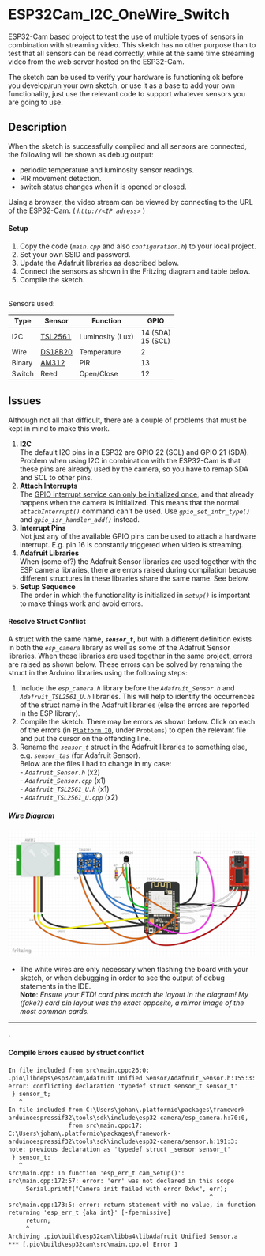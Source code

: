 # ESP32Cam_I2C_OneWire_Switch
ESP32-Cam based project to test the use of multiple types of sensors in combination with streaming video. This sketch has no other purpose than to test that all sensors can be read correctly, while at the same time streaming video from the web server hosted on the ESP32-Cam.    
    
The sketch can be used to verify your hardware is functioning ok before you develop/run your own sketch, or use it as a base to add your own functionality, just use the relevant code to support whatever sensors you are going to use.  

## Description
When the sketch is successfully compiled and all sensors are connected, the following will be shown as debug output:    
   - periodic temperature and luminosity sensor readings.    
   - PIR movement detection.    
   - switch status changes when it is opened or closed.    
    
Using a browser, the video stream can be viewed by connecting to the URL of the ESP32-Cam.  ( _`http://<IP adress>`_ )    
    
#### Setup
   1. Copy the code (_`main.cpp`_ and also _`configuration.h`_) to your local project.
   2. Set your own SSID and password.
   3. Update the Adafruit libraries as described below.
   4. Connect the sensors as shown in the Fritzing diagram and table below.
   5. Compile the sketch.    
    
<br>       
Sensors used:   
    
Type | Sensor | Function | GPIO
--- | --- | --- | ---
I2C | [TSL2561](https://learn.adafruit.com/tsl2561) | Luminosity (Lux) | 14 (SDA)  <br>  15 (SCL)
Wire | [DS18B20](https://datasheets.maximintegrated.com/en/ds/DS18B20.pdf) | Temperature | 2
Binary | [AM312](https://unusualelectronics.co.uk/as312-am312-mini-pir-module-review/) | PIR | 13
Switch | Reed | Open/Close |  12
    
## Issues
Although not all that difficult, there are a couple of problems that must be kept in mind to make this work.
   1. **I2C**    
      The default I2C pins in a ESP32 are GPIO 22 (SCL) and GPIO 21 (SDA). Problem when using I2C in combination with the ESP32-Cam is that these pins are already used by the camera, so you have to remap SDA and SCL to other pins.
   3. **Attach Interrupts**    
      The [GPIO interrupt service can only be initialized once](https://github.com/espressif/esp-who/issues/90#issuecomment-518142982), and that already happens when the camera is initialized. This means that the normal _`attachInterrupt()`_ command can't be used. Use _`gpio_set_intr_type()`_ and _`gpio_isr_handler_add()`_ instead.
   5. **Interrupt Pins**    
      Not just any of the available GPIO pins can be used to attach a hardware interrupt. E.g. pin 16 is constantly triggered when video is streaming.
   7. **Adafruit Libraries**    
      When (some of?) the Adafruit Sensor libraries are used together with the ESP camera libraries, there are errors raised during compilation because different structures in these libraries share the same name. See below.
   9. **Setup Sequence**    
       The order in which the functionality is initialized in _`setup()`_ is important to make things work and avoid errors.
    
#### Resolve Struct Conflict
A struct with the same name, **_`sensor_t`_**, but with a different definition exists in both the _`esp_camera`_ library as well as some of the Adafruit Sensor libraries. When these libraries are used together in the same project, errors are raised as shown below. These errors can be solved by renaming the struct in the Arduino libraries using the following steps:
   1. Include the _`esp_camera.h`_ library before the _`Adafruit_Sensor.h`_ and _`Adafruit_TSL2561_U.h`_ libraries. This will help to identify the occurrences of the struct name in the Adafruit libraries (else the errors are reported in the ESP library).
   2. Compile the sketch. There may be errors as shown below. Click on each of the errors (in [`Platform IO`](https://platformio.org/), under `Problems`) to open the relevant file and put the cursor on the offending line.
   3. Rename the _`sensor_t`_ struct in the Adafruit libraries to something else, e.g. _`sensor_tas`_ (for Adafruit Sensor).    
      Below are the files I had to change in my case:   
		     - _`Adafruit_Sensor.h`_	(x2)   
		     - _`Adafruit_Sensor.cpp`_	(x1)   
		     - _`Adafruit_TSL2561_U.h`_	(x1)   
		     - _`Adafruit_TSL2561_U.cpp`_	(x2)   

##### Wire Diagram

![Fritzing Diagram](https://github.com/JJFourie/ESP32Cam_I2C_OneWire_Switch/blob/main/Images/ESP32Cam_I2C_OneWire_Switch.jpg)
- The white wires are only necessary when flashing the board with your sketch, or when debugging in order to see the output of debug statements in the IDE.    
  **Note**: *Ensure your FTDI card pins match the layout in the diagram! My (fake?) card pin layout was the exact opposite, a mirror image of the most common cards.*
    
-----
.    
    
#### Compile Errors caused by struct conflict
```
In file included from src\main.cpp:26:0:
.pio\libdeps\esp32cam\Adafruit Unified Sensor/Adafruit_Sensor.h:155:3: error: conflicting declaration 'typedef struct sensor_t sensor_t'
 } sensor_t;
   ^
In file included from C:\Users\johan\.platformio\packages\framework-arduinoespressif32\tools\sdk\include\esp32-camera/esp_camera.h:70:0,
                 from src\main.cpp:17:
C:\Users\johan\.platformio\packages\framework-arduinoespressif32\tools\sdk\include\esp32-camera/sensor.h:191:3: note: previous declaration as 'typedef struct _sensor sensor_t'
 } sensor_t;
   ^
src\main.cpp: In function 'esp_err_t cam_Setup()':
src\main.cpp:172:57: error: 'err' was not declared in this scope
     Serial.printf("Camera init failed with error 0x%x", err);
                                                         ^
src\main.cpp:173:5: error: return-statement with no value, in function returning 'esp_err_t {aka int}' [-fpermissive]
     return;
     ^
Archiving .pio\build\esp32cam\libba4\libAdafruit Unified Sensor.a
*** [.pio\build\esp32cam\src\main.cpp.o] Error 1


```
